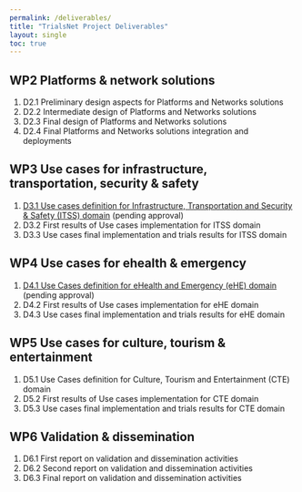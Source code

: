 ```yaml
---
permalink: /deliverables/
title: "TrialsNet Project Deliverables"
layout: single
toc: true
---
```

## WP2 Platforms & network solutions

1. D2.1 Preliminary design aspects for Platforms and Networks solutions
1. D2.2	Intermediate design of Platforms and Networks solutions
1. D2.3	Final design of Platforms and Networks solutions
1. D2.4	Final Platforms and Networks solutions integration and deployments
		
## WP3 Use cases for infrastructure, transportation, security & safety

1. [D3.1 Use cases definition for Infrastructure, Transportation and Security & Safety (ITSS) domain](https://zenodo.org/record/7944485#.ZGTAnexByrc) (pending approval)
1. D3.2 First results of Use cases implementation for ITSS domain
1. D3.3 Use cases final implementation and trials results for ITSS domain

## WP4 Use cases for ehealth & emergency

1. [D4.1 Use Cases definition for eHealth and Emergency (eHE) domain](https://zenodo.org/record/7944692#.ZGTIG-xByrc) (pending approval)
1. D4.2 First results of Use cases implementation for eHE domain
1. D4.3 Use cases final implementation and trials results for eHE domain

## WP5 Use cases for culture, tourism & entertainment

1. D5.1 Use Cases definition for Culture, Tourism and Entertainment (CTE) domain
1. D5.2 First results of Use cases implementation for CTE domain
1. D5.3 Use cases final implementation and trials results for CTE domain

## WP6 Validation & dissemination 

1. D6.1 First report on validation and dissemination activities
1. D6.2 Second report on validation and dissemination activities
1. D6.3 Final report on validation and dissemination activities
